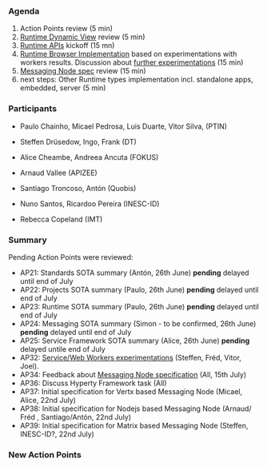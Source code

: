 ### Agenda

1. Action Points review (5 min)
1. [Runtime Dynamic View](../specs/runtime/readme.md) review (5 min)
1. [Runtime APIs](../specs/runtime/runtime-apis.md) kickoff (15 mn)
1. [Runtime Browser Implementation](../specs/runtime/browser-runtime.md) based on experimentations with workers results. Discussion about [further experimentations](../../tests/browser-runtime/readme.md) (15 min)
1. [Messaging Node spec](../specs/msg-node/readme.md) review (15 min)
1. next steps: Other Runtime types implementation incl. standalone apps, embedded, server (5 min)

### Participants

* Paulo Chainho, Micael Pedrosa, Luis Duarte, Vitor Silva,  (PTIN)

* Steffen Drüsedow, Ingo, Frank (DT)
* Alice Cheambe, Andreea Ancuta (FOKUS)

* Arnaud Vallee (APIZEE)
* Santiago Troncoso, Antón (Quobis)
* Nuno Santos, Ricardoo Pereira (INESC-ID)

* Rebecca Copeland (IMT)

### Summary

Pending Action Points were reviewed:

* AP21: Standards SOTA summary (Antón, 26th June) **pending** delayed until end of July
* AP22: Projects SOTA summary (Paulo, 26th June) **pending** delayed until end of July
* AP23: Runtime SOTA summary (Paulo, 26th June) **pending** delayed until end of July
* AP24: Messaging SOTA summary (Simon - to be confirmed, 26th June) **pending** delayed until end of July
* AP25: Service Framework SOTA summary (Alice, 26th June) **pending** delayed untile end of July
* AP32: [Service/Web Workers experimentations](../../tests/workers/readme.md) (Steffen, Fréd, Vitor, Joel).
* AP34: Feedback about [Messaging Node specification](../specs/msg-node/readme.md) (All, 15th July) 
* AP36: Discuss Hyperty Framework task (All) 
* AP37: Initial specification for Vertx based Messaging Node (Micael, Alice, 22nd July)
* AP38: Initial specification for Nodejs based Messaging Node (Arnaud/ Fréd , Santiago/Antón, 22nd July)
* AP39: Initial specification for Matrix based Messaging Node (Steffen, INESC-ID?, 22nd July)


### New Action Points
